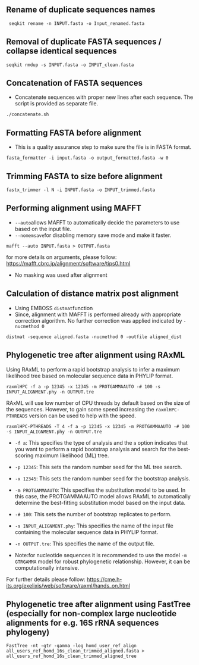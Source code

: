 ## Rename of duplicate sequences names
```
 seqkit rename -n INPUT.fasta -o Input_renamed.fasta
```


## Removal of duplicate FASTA sequences / collapse identical sequences

```
seqkit rmdup -s INPUT.fasta -o INPUT_clean.fasta               

```
## Concatenation of FASTA sequences

* Concatenate sequences with proper new lines after each sequence. The script is provided as separate file.

```
./concatenate.sh
```
## Formatting FASTA before alignment
* This is a quality assurance step to make sure the file is in FASTA format.
```
fasta_formatter -i input.fasta -o output_formatted.fasta -w 0
```
## Trimming FASTA to size before alignment

```
fastx_trimmer -l N -i INPUT.fasta -o INPUT_trimmed.fasta
```

## Performing alignment using MAFFT
* ```--auto```allows MAFFT to automatically decide the parameters to use based on the input file.
* ```--nomemsave```for disabling memory save mode and make it faster.
```
mafft --auto INPUT.fasta > OUTPUT.fasta

```

for more details on arguments, please follow: https://mafft.cbrc.jp/alignment/software/tips0.html

* No masking was used after alignment 

## Calculation of distance matrix post alignment
* Using EMBOSS ```distmat```function 
* Since, alignment with MAFFT is performed already with appropriate correction algorithm. No further correction was applied indicated by ```-nucmethod 0```

```
distmat -sequence aligned.fasta -nucmethod 0 -outfile aligned_dist

```

## Phylogenetic tree after alignment using RAxML 
Using RAxML to perform a rapid bootstrap analysis to infer a maximum likelihood tree based on molecular sequence data in PHYLIP format. 

```
raxmlHPC -f a -p 12345 -x 12345 -m PROTGAMMAAUTO -# 100 -s INPUT_ALIGNMENT.phy -n OUTPUT.tre

```
RAxML will use low number of CPU threads by default based on the size of the sequences. However, to gain some speed increasing the ```raxmlHPC-PTHREADS``` version can be used to help with the speed.

```
raxmlHPC-PTHREADS -T 4 -f a -p 12345 -x 12345 -m PROTGAMMAAUTO -# 100 -s INPUT_ALIGNMENT.phy -n OUTPUT.tre
```

* ```-f a```: This specifies the type of analysis and the ```a``` option indicates that you want to perform a rapid bootstrap analysis and search for the best-scoring maximum likelihood (ML) tree.
* ```-p 12345```: This sets the random number seed for the ML tree search. 
* ```-x 12345```: This sets the random number seed for the bootstrap analysis. 
* ```-m PROTGAMMAAUTO```: This specifies the substitution model to be used. In this case, the PROTGAMMAAUTO model allows RAxML to automatically determine the best-fitting substitution model based on the input data.
* ```-# 100```: This sets the number of bootstrap replicates to perform.
* ```-s INPUT_ALIGNMENT.phy```: This specifies the name of the input file containing the molecular sequence data in PHYLIP format.
* ```-n OUTPUT.tre```: This specifies the name of the output file. 

* Note:for nucleotide sequences it is recommended to use the model ```-m GTRGAMMA``` model for robust phylogenetic relationship. However, it can be computationally intensive.

For further details please follow: https://cme.h-its.org/exelixis/web/software/raxml/hands_on.html 

## Phylogenetic tree after alignment using FastTree (especially for non-complex large nucleotide alignments for e.g. 16S rRNA sequences phylogeny)

```
FastTree -nt -gtr -gamma -log homd_user_ref_align all_users_ref_homd_16s_clean_trimmed_aligned.fasta > all_users_ref_homd_16s_clean_trimmed_aligned_tree 
```
